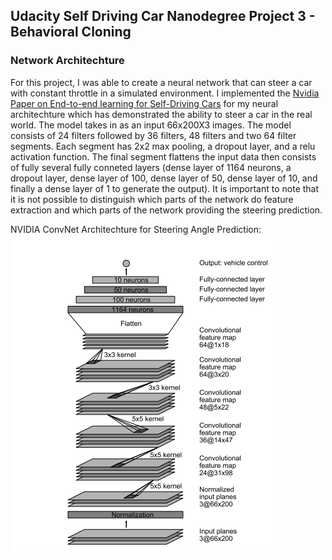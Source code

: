 ## Udacity Self Driving Car Nanodegree Project 3 - Behavioral Cloning

### Network Architechture

For this project, I was able to create a neural network that can steer a car with constant throttle in a simulated environment. I implemented the [Nvidia Paper on End-to-end learning for Self-Driving Cars](https://arxiv.org/pdf/1604.07316v1.pdf) for my neural architechture which has demonstrated the ability to steer a car in the real world. The model takes in as an input 66x200X3 images. The model consists of 24 filters followed by 36 filters, 48 filters and two 64 filter segments. Each segment has 2x2 max pooling, a dropout layer, and a relu activation function. The final segment flattens the input data then consists of fully several fully conneted layers (dense layer of 1164 neurons, a dropout layer, dense layer of 100, dense layer of 50, dense layer of 10, and finally a dense layer of 1 to generate the output). It is important to note that it is not possible to distinguish which parts of the network do feature extraction and which parts of the network providing the steering prediction.

NVIDIA ConvNet Architechture for Steering Angle Prediction:  
![alt text](arch.png "NVIDIA Architechture")
